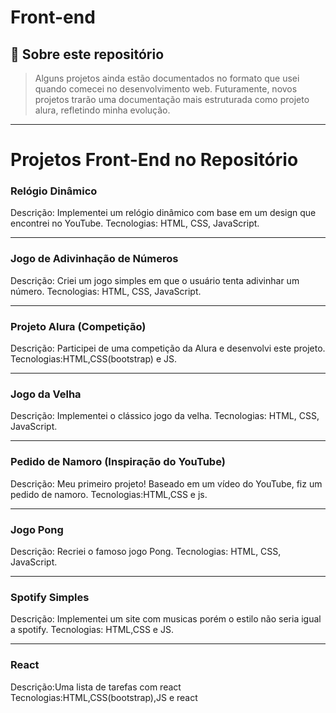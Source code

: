 # Front-end
## 📌 Sobre este repositório
> Alguns projetos ainda estão documentados no formato que usei quando comecei no desenvolvimento web. Futuramente, novos projetos trarão uma documentação mais estruturada como projeto alura, refletindo minha evolução.  

---

# Projetos Front-End no Repositório
### Relógio Dinâmico
Descrição: Implementei um relógio dinâmico com base em um design que encontrei no YouTube.
Tecnologias: HTML, CSS, JavaScript.

---

### Jogo de Adivinhação de Números
Descrição: Criei um jogo simples em que o usuário tenta adivinhar um número.
Tecnologias: HTML, CSS, JavaScript.

---

### Projeto Alura (Competição)
Descrição: Participei de uma competição da Alura e desenvolvi este projeto.
Tecnologias:HTML,CSS(bootstrap) e JS.

---

### Jogo da Velha
Descrição: Implementei o clássico jogo da velha.
Tecnologias: HTML, CSS, JavaScript.

---

### Pedido de Namoro (Inspiração do YouTube)
Descrição: Meu primeiro projeto! Baseado em um vídeo do YouTube, fiz um pedido de namoro.
Tecnologias:HTML,CSS e js.

---

### Jogo Pong
Descrição: Recriei o famoso jogo Pong.
Tecnologias: HTML, CSS, JavaScript.

---

### Spotify Simples
Descrição: Implementei um site com musicas porém o estilo não seria igual a spotify.
Tecnologias: HTML,CSS e JS.

---

### React
Descrição:Uma lista de tarefas com react 
Tecnologias:HTML,CSS(bootstrap),JS e react
